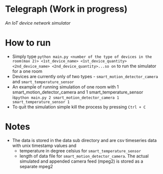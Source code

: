 # Telegraph (Work in progress)
###### An IoT device network simulator


# How to run

- Simply type ```python main.py <number of the type of devices in the room(max 2)> <1st_device_name> <1st_device_quantity> <2nd_device_name> <2nd_device_quantity>...so on``` to run the simulator for a one room
- Devices are currently only of two types - ```smart_motion_detector_camera``` and ```smart_temperature_sensor```
- An example of running simulation of one room with 1 smart_motion_detector_camera and 1 smart_temperature_sensor is```python main.py 2 smart_motion_detector_camera 1 smart_temperature_sensor 1```
- To quit the simulation simple kill the process by pressing ```Ctrl + C```

# Notes

- The data is stored in the data sub directory and are csv timeseries data with unix timestamp values and 
  - temperature in degree celsius for ```smart_temperature_sensor```
  - length of data file for ```smart_motion_detector_camera```. The actual simulated and appended camera feed (mpeg2) is stored as a separate mpeg2
